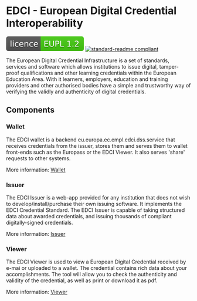 # EDCI - European Digital Credential Interoperability
[![license: EUPL](licence-EUPL%201.2-brightgreen.svg)](https://github.com/teamdigitale/licenses/blob/master/EUPL-1.2)
[![standard-readme compliant](https://img.shields.io/badge/readme%20style-standard-brightgreen.svg)](https://github.com/RichardLitt/standard-readme)

The European Digital Credential Infrastructure is a set of standards, services and software which allows institutions to issue digital, tamper-proof qualifications and other learning credentials within the European Education Area. With it learners, employers, education and training providers and other authorised bodies have a simple and trustworthy way of verifying the validly and authenticity of digital credentials.

## Components

### Wallet

The EDCI wallet is a backend eu.europa.ec.empl.edci.dss.service that receives credentials from the issuer, stores them and serves them to wallet front-ends such as the Europass or the EDCI Viewer. It also serves 'share' requests to other systems.

More information: [Wallet](edci-wallet/README.md)

### Issuer

The EDCI Issuer is a web-app provided for any institution that does not wish to develop/install/purchase their own issuing software. It implements the EDCI Credential Standard. The EDCI Issuer is  capable of taking structured data about awarded credentials, and issuing thousands of compliant digitally-signed credentials.

More information: [Issuer](edci-issuer/README.md)

### Viewer

The EDCI Viewer is used to view a European Digital Credential received by e-mai or uploaded to a wallet. The credential contains rich data about your accomplishments. The tool will allow you to check the authenticity and validity of the credential, as well as print or download it as pdf.

More information: [Viewer](edci-viewer/README.md)
